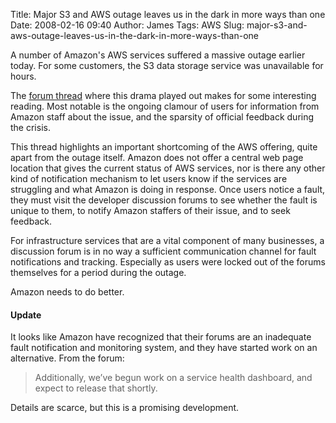 Title: Major S3 and AWS outage leaves us in the dark in more ways than one
Date: 2008-02-16 09:40
Author: James
Tags: AWS
Slug: major-s3-and-aws-outage-leaves-us-in-the-dark-in-more-ways-than-one

A number of Amazon's AWS services suffered a massive outage earlier
today. For some customers, the S3 data storage service was unavailable
for hours.

The [forum thread][] where this drama played out makes for some
interesting reading. Most notable is the ongoing clamour of users for
information from Amazon staff about the issue, and the sparsity of
official feedback during the crisis.

This thread highlights an important shortcoming of the AWS offering,
quite apart from the outage itself. Amazon does not offer a central web
page location that gives the current status of AWS services, nor is
there any other kind of notification mechanism to let users know if the
services are struggling and what Amazon is doing in response. Once users
notice a fault, they must visit the developer discussion forums to see
whether the fault is unique to them, to notify Amazon staffers of their
issue, and to seek feedback.

For infrastructure services that are a vital component of many
businesses, a discussion forum is in no way a sufficient communication
channel for fault notifications and tracking. Especially as users were
locked out of the forums themselves for a period during the outage.

Amazon needs to do better.

#### Update

It looks like Amazon have recognized that their forums are an inadequate
fault notification and monitoring system, and they have started work on
an alternative. From the forum:

> Additionally, we’ve begun work on a service health dashboard, and
> expect to release that shortly.

Details are scarce, but this is a promising development.

  [forum thread]: http://developer.amazonwebservices.com/connect/thread.jspa?threadID=19714
    "S3 Forum discussing the outage"
